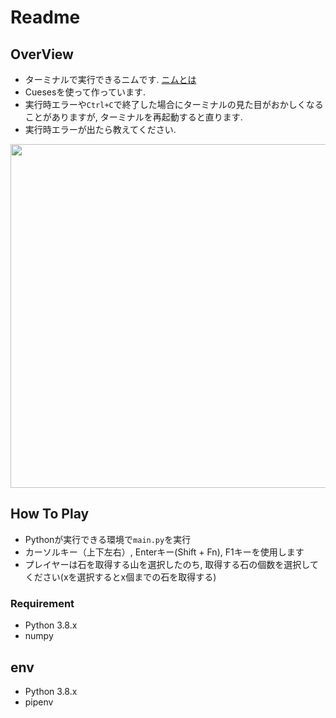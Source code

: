 # Readme

## OverView
* ターミナルで実行できるニムです. [ニムとは](https://ja.wikipedia.org/wiki/%E3%83%8B%E3%83%A0)
* Cuesesを使って作っています.
* 実行時エラーや`Ctrl+C`で終了した場合にターミナルの見た目がおかしくなることがありますが, ターミナルを再起動すると直ります.
* 実行時エラーが出たら教えてください.

<img src="media/nim_video.gif" width="550">

## How To Play
* Pythonが実行できる環境で`main.py`を実行
* カーソルキー（上下左右）, Enterキー(Shift + Fn), F1キーを使用します
* プレイヤーは石を取得する山を選択したのち, 取得する石の個数を選択してください(xを選択するとx個までの石を取得する)

### Requirement
* Python 3.8.x
* numpy

## env
* Python 3.8.x
* pipenv 
